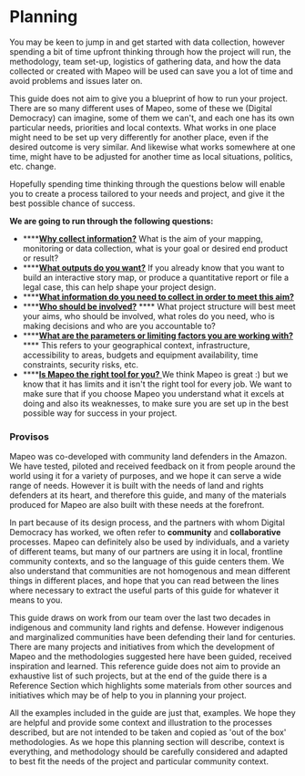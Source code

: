 # Planning

You may be keen to jump in and get started with data collection, however spending a bit of time upfront thinking through how the project will run, the methodology, team set-up, logistics of gathering data, and how the data collected or created with Mapeo will be used can save you a lot of time and avoid problems and issues later on.&#x20;

This guide does not aim to give you a blueprint of how to run your project. There are so many different uses of Mapeo, some of these we (Digital Democracy) can imagine, some of them we can't, and each one has its own particular needs, priorities and local contexts. What works in one place might need to be set up very differently for another place, even if the desired outcome is very similar. And likewise what works somewhere at one time, might have to be adjusted for another time as local situations, politics, etc. change.&#x20;

Hopefully spending time thinking through the questions below will enable you to create a process tailored to your needs and project, and give it the best possible chance of success. &#x20;

**We are going to run through the following questions:**

* ****[**Why collect information?**](why-what-is-the-project-goal.md) What is the aim of your mapping, monitoring or data collection, what is your goal or desired end product or result?
* ****[**What outputs do you want?**](what-outputs-do-you-want.md) If you already know that you want to build an interactive story map, or produce a quantitative report or file a legal case, this can help shape your project design.
* ****[**What information do you need to collect in order to meet this aim?**](what-information-to-collect/)
* ****[**Who should be involved?**](what-are-your-parameters.md) **** What project structure will best meet your aims, who should be involved, what roles do you need, who is making decisions and who are you accountable to?&#x20;
* ****[**What are the parameters or limiting factors you are working with?**](who-is-involved.md) **** This refers to your geographical context, infrastructure, accessibility to areas, budgets and equipment availability, time constraints, security risks, etc.
* ****[**Is Mapeo the right tool for you?** ](../../../introduction/is-mapeo-right-for-me.md)We think Mapeo is great :) but we know that it has limits and it isn't the right tool for every job. We want to make sure that if you choose Mapeo you understand what it excels at doing and also its weaknesses, to make sure you are set up in the best possible way for success in your project. &#x20;

### Provisos

Mapeo was co-developed with community land defenders in the Amazon. We have tested, piloted and received feedback on it from people around the world using it for a variety of purposes, and we hope it can serve a wide range of needs. However it is built with the needs of land and rights defenders at its heart, and therefore this guide, and many of the materials produced for Mapeo are also built with these needs at the forefront.

In part because of its design process, and the partners with whom Digital Democracy has worked, we often refer to **community** and **collaborative** processes. Mapeo can definitely also be used by individuals, and a variety of different teams, but many of our partners are using it in local, frontline community contexts, and so the language of this guide centers them. We also understand that communities are not homogenous and mean different things in different places, and hope that you can read between the lines where necessary to extract the useful parts of this guide for whatever it means to you.

This guide draws on work from our team over the last two decades in indigenous and community land rights and defense. However indigenous and marginalized communities have been defending their land for centuries. There are many projects and initiatives from which the development of Mapeo and the methodologies suggested here have been guided, received inspiration and learned. This reference guide does not aim to provide an exhaustive list of such projects, but at the end of the guide there is a Reference Section which highlights some materials from other sources and initiatives which may be of help to you in planning your project.&#x20;

All the examples included in the guide are just that, examples. We hope they are helpful and provide some context and illustration to the processes described, but are not intended to be taken and copied as 'out of the box' methodologies. As we hope this planning section will describe, context is everything, and methodology should be carefully considered and adapted to best fit the needs of the project and particular community context.
